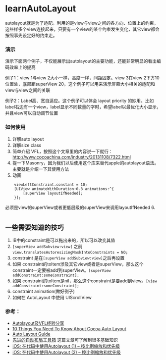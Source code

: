learnAutoLayout
===============


autolayout就是为了适配。利用的是view与view之间的各方向、位置上的约束，这些样多个view连接起来，只要有一个view的某个约束发生变化，其它view都会按照事先设定好的约束走。

### 演示
演示下面两个例子，不仅能展示出autolayout的主要功能，还能非常明显的看出编码效率上的提高

例子1：view 1与view 2大小一样，高度一样，间距固定。view 3在view 2下方10位置处，底部距superView 20。这个例子可以用来演示屏幕大小相关的适配和view与view之间的关联

例子2：Label高、宽自适应。这个例子可以体会 layout priority 的妙用。比如label右边有一个view，label显示不同数量的字时，希望label以最优化大小显示，并且view可以自动调节位置

### 如何使用

1. 详解auto layout
2. 详解size class
3. 简单介绍 VFL，按照这个文章里的内容说一下就行：http://www.cocoachina.com/industry/20131108/7322.html
4. 提一下Masonry，因为我们以后使用这个库来替代apple的autolayout语法。主要就是介绍一下其使用方法
5. 动画

```
	viewLeftConstraint.constant = 10;
	[UIView animateWithDuration:0.3 animations:^{
        [superView layoutIfNeeded];
    }];

```

必须是view的superView或者更低层级的superView来调用layoutIfNeeded
6. 

#
## 一些需要知道的技巧

1. IB中的constraint是可以拖出来的，所以可以改变其值
1. `[superView addSubview:view]` 之前 `view.translatesAutoresizingMaskIntoConstraints = NO;`
2. constraint 是在`[superView addSubview:view]`之后再设置
3. 如果 constraint的toItem涉及其它view或者是superView，那么这个constraint一定要被add到superView。`[superView addConstraint:someConstraint];`
4. 如果 constraint的toItem是nil，那么这个constraint是要add到view。`[view addConstraint:someConstraint];`
5. constraint animation(做好例子)
6. 如何在 AutoLayout 中使用 UIScrollView




### 参考：

* [Autolayout及VFL经验分享](http://www.cocoachina.com/industry/20131108/7322.html)
* [10 Things You Need To Know About Cocoa Auto Layout](http://oleb.net/blog/2013/03/things-you-need-to-know-about-cocoa-autolayout/)
* [Auto Layout Guide](https://developer.apple.com/library/ios/documentation/UserExperience/Conceptual/AutolayoutPG/Introduction/Introduction.html#//apple_ref/doc/uid/TP40010853-CH13-SW1)
* [先进的自动布局工具箱](http://answerhuang.duapp.com/index.php/2013/10/11/advanced-auto-layout-toolbox/) 这篇文章可了解到很多基础知识
* [iOS: 在代码中使用Autolayout (1) – 按比例缩放和优先级](http://www.mgenware.com/blog/?p=490)
* [iOS: 在代码中使用Autolayout (2) – 按比例缩放和优先级](http://www.mgenware.com/blog/?p=491)
     